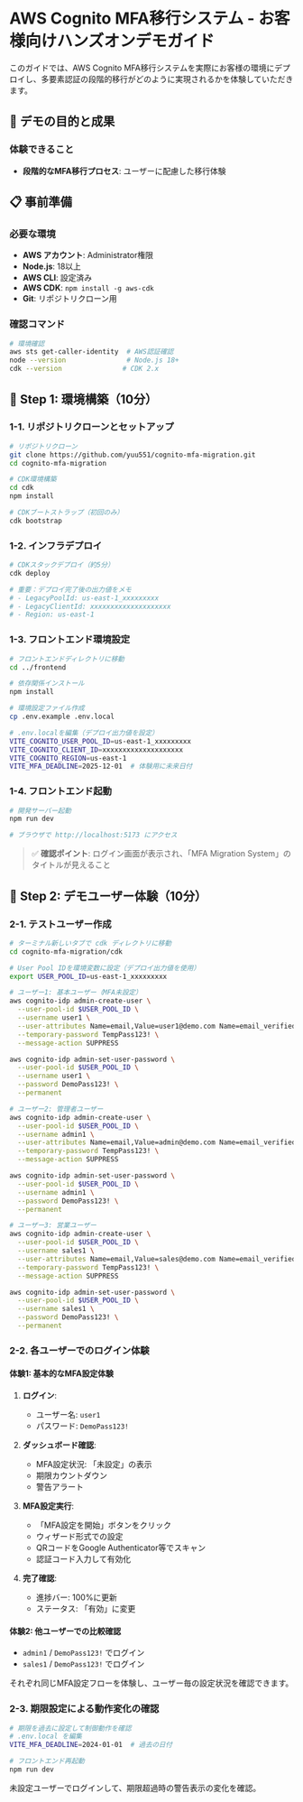 # AWS Cognito MFA移行システム - お客様向けハンズオンデモガイド

このガイドでは、AWS Cognito MFA移行システムを実際にお客様の環境にデプロイし、多要素認証の段階的移行がどのように実現されるかを体験していただきます。

## 🎯 デモの目的と成果

### 体験できること
- **段階的なMFA移行プロセス**: ユーザーに配慮した移行体験

## 📋 事前準備

### 必要な環境
- **AWS アカウント**: Administrator権限
- **Node.js**: 18以上
- **AWS CLI**: 設定済み
- **AWS CDK**: `npm install -g aws-cdk`
- **Git**: リポジトリクローン用

### 確認コマンド
```bash
# 環境確認
aws sts get-caller-identity  # AWS認証確認
node --version               # Node.js 18+
cdk --version               # CDK 2.x
```

## 🚀 Step 1: 環境構築（10分）

### 1-1. リポジトリクローンとセットアップ

```bash
# リポジトリクローン
git clone https://github.com/yuu551/cognito-mfa-migration.git
cd cognito-mfa-migration

# CDK環境構築
cd cdk
npm install

# CDKブートストラップ（初回のみ）
cdk bootstrap
```

### 1-2. インフラデプロイ

```bash
# CDKスタックデプロイ（約5分）
cdk deploy

# 重要：デプロイ完了後の出力値をメモ
# - LegacyPoolId: us-east-1_xxxxxxxxx
# - LegacyClientId: xxxxxxxxxxxxxxxxxxxx
# - Region: us-east-1
```

### 1-3. フロントエンド環境設定

```bash
# フロントエンドディレクトリに移動
cd ../frontend

# 依存関係インストール
npm install

# 環境設定ファイル作成
cp .env.example .env.local

# .env.localを編集（デプロイ出力値を設定）
VITE_COGNITO_USER_POOL_ID=us-east-1_xxxxxxxxx
VITE_COGNITO_CLIENT_ID=xxxxxxxxxxxxxxxxxxxx
VITE_COGNITO_REGION=us-east-1
VITE_MFA_DEADLINE=2025-12-01  # 体験用に未来日付
```

### 1-4. フロントエンド起動

```bash
# 開発サーバー起動
npm run dev

# ブラウザで http://localhost:5173 にアクセス
```

> ✅ **確認ポイント**: ログイン画面が表示され、「MFA Migration System」のタイトルが見えること

## 👥 Step 2: デモユーザー体験（10分）

### 2-1. テストユーザー作成

```bash
# ターミナル新しいタブで cdk ディレクトリに移動
cd cognito-mfa-migration/cdk

# User Pool IDを環境変数に設定（デプロイ出力値を使用）
export USER_POOL_ID=us-east-1_xxxxxxxxx

# ユーザー1: 基本ユーザー（MFA未設定）
aws cognito-idp admin-create-user \
  --user-pool-id $USER_POOL_ID \
  --username user1 \
  --user-attributes Name=email,Value=user1@demo.com Name=email_verified,Value=true \
  --temporary-password TempPass123! \
  --message-action SUPPRESS

aws cognito-idp admin-set-user-password \
  --user-pool-id $USER_POOL_ID \
  --username user1 \
  --password DemoPass123! \
  --permanent

# ユーザー2: 管理者ユーザー
aws cognito-idp admin-create-user \
  --user-pool-id $USER_POOL_ID \
  --username admin1 \
  --user-attributes Name=email,Value=admin@demo.com Name=email_verified,Value=true \
  --temporary-password TempPass123! \
  --message-action SUPPRESS

aws cognito-idp admin-set-user-password \
  --user-pool-id $USER_POOL_ID \
  --username admin1 \
  --password DemoPass123! \
  --permanent

# ユーザー3: 営業ユーザー
aws cognito-idp admin-create-user \
  --user-pool-id $USER_POOL_ID \
  --username sales1 \
  --user-attributes Name=email,Value=sales@demo.com Name=email_verified,Value=true \
  --temporary-password TempPass123! \
  --message-action SUPPRESS

aws cognito-idp admin-set-user-password \
  --user-pool-id $USER_POOL_ID \
  --username sales1 \
  --password DemoPass123! \
  --permanent
```

### 2-2. 各ユーザーでのログイン体験

#### 体験1: 基本的なMFA設定体験

1. **ログイン**: 
   - ユーザー名: `user1`
   - パスワード: `DemoPass123!`

2. **ダッシュボード確認**:
   - MFA設定状況: 「未設定」の表示
   - 期限カウントダウン
   - 警告アラート

3. **MFA設定実行**:
   - 「MFA設定を開始」ボタンをクリック
   - ウィザード形式での設定
   - QRコードをGoogle Authenticator等でスキャン
   - 認証コード入力して有効化

4. **完了確認**:
   - 進捗バー: 100%に更新
   - ステータス: 「有効」に変更

#### 体験2: 他ユーザーでの比較確認

- `admin1` / `DemoPass123!` でログイン
- `sales1` / `DemoPass123!` でログイン

それぞれ同じMFA設定フローを体験し、ユーザー毎の設定状況を確認できます。

### 2-3. 期限設定による動作変化の確認

```bash
# 期限を過去に設定して制御動作を確認
# .env.local を編集
VITE_MFA_DEADLINE=2024-01-01  # 過去の日付

# フロントエンド再起動
npm run dev
```

未設定ユーザーでログインして、期限超過時の警告表示の変化を確認。